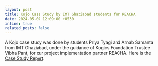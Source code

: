 ```yaml
---
layout: post
title: Kojo Case Study by IMT Ghaziabad students for REACHA
date: 2024-05-09 12:09:00 +0530
inline: true
related_posts: false
---
```


A Kojo case study was done by students Priya Tyagi and Arnab Samanta from IMT Ghaziabad, under the guidance of Kogics Foundation Trustee Vibha Pant, for our project implementation partner REACHA. Here is the [Case Study Report](/assets/pdf/Kojo-Case-Study-April-24.pdf).